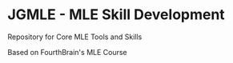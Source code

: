 # JGMLE - MLE Skill Development
Repository for Core MLE Tools and Skills

Based on FourthBrain's MLE Course
